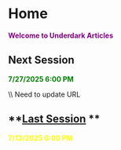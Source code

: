 # Home

**<p style="color:purple">Welcome to Underdark Articles</p>**

## **Next Session**

**<p style="color:green">7/27/2025 6:00 PM</p>**

\\\ Need to update URL
## **[Last Session](https://underdarkarticles.com/sessions/session-zero/) **

**<p style="color:yellow">7/13/2025 6:00 PM</p>**





